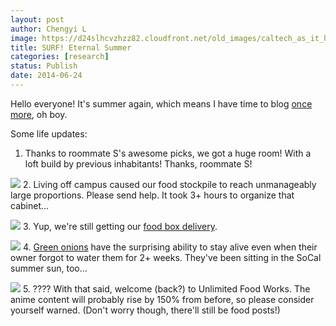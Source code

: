 ```yaml
---
layout: post
author: Chengyi L
image: https://d24slhcvzhzz82.cloudfront.net/old_images/caltech_as_it_happens/6a0105349b8251970b01a511d317c5970c.jpg
title: SURF! Eternal Summer 
categories: [research]
status: Publish
date: 2014-06-24
---
```


Hello everyone! It's summer again, which means I have time to blog [once more](https://caltech.typepad.com/caltech_as_it_happens/unlimited-food-works/), oh boy.

Some life updates:

1. Thanks to roommate S's awesome picks, we got a huge room! With a loft build by previous inhabitants! Thanks, roommate S!


![](https://d24slhcvzhzz82.cloudfront.net/old_images/caltech_as_it_happens/6a0105349b8251970b01a3fd23971a970b.jpg)
2. Living off campus caused our food stockpile to reach unmanageably large proportions. Please send help. It took 3+ hours to organize that cabinet...


![](https://d24slhcvzhzz82.cloudfront.net/old_images/6a0192ab483601970d01a73dde654f970d-pi.jpg)
3. Yup, we're still getting our [food box delivery](https://caltech.typepad.com/caltech_as_it_happens/2013/08/a-summer-of-fresh-produce-draft-.html).


![](https://d24slhcvzhzz82.cloudfront.net/old_images/6a0192ab483601970d01a73dde657f970d-pi.jpg)
4. [Green onions](https://caltech.typepad.com/caltech_as_it_happens/2013/09/green-onion-farm.html) have the surprising ability to stay alive even when their owner forgot to water them for 2+ weeks. They've been sitting in the SoCal summer sun, too...


![](https://d24slhcvzhzz82.cloudfront.net/old_images/caltech_as_it_happens/6a0105349b8251970b01a73dde65cf970d.jpg)
5. ????
With that said, welcome (back?) to Unlimited Food Works. The anime content will probably rise by 150% from before, so please consider yourself warned. (Don't worry though, there'll still be food posts!)
